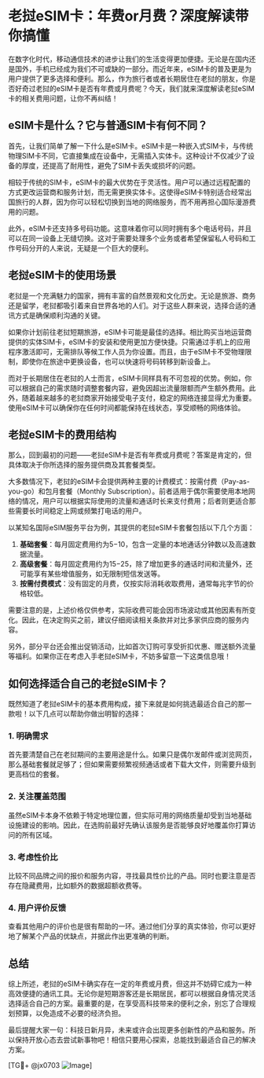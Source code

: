 # 老挝eSIM卡：年费or月费？深度解读带你搞懂

在数字化时代，移动通信技术的进步让我们的生活变得更加便捷。无论是在国内还是国外，手机已经成为我们不可或缺的一部分。而近年来，eSIM卡的普及更是为用户提供了更多选择和便利。那么，作为旅行者或者长期居住在老挝的朋友，你是否好奇过老挝的eSIM卡是否有年费或月费呢？今天，我们就来深度解读老挝eSIM卡的相关费用问题，让你不再纠结！

## eSIM卡是什么？它与普通SIM卡有何不同？

首先，让我们简单了解一下什么是eSIM卡。eSIM卡是一种嵌入式SIM卡，与传统物理SIM卡不同，它直接集成在设备中，无需插入实体卡。这种设计不仅减少了设备的厚度，还提高了耐用性，避免了SIM卡丢失或损坏的问题。

相较于传统的SIM卡，eSIM卡的最大优势在于灵活性。用户可以通过远程配置的方式更改运营商和服务计划，而无需更换实体卡。这使得eSIM卡特别适合经常出国旅行的人群，因为你可以轻松切换到当地的网络服务，而不用再担心国际漫游费用的问题。

此外，eSIM卡还支持多号码功能。这意味着你可以同时拥有多个电话号码，并且可以在同一设备上无缝切换。这对于需要处理多个业务或者希望保留私人号码和工作号码分开的人来说，无疑是一个巨大的便利。

## 老挝eSIM卡的使用场景

老挝是一个充满魅力的国家，拥有丰富的自然景观和文化历史。无论是旅游、商务还是留学，老挝都吸引着来自世界各地的人们。对于这些人群来说，选择合适的通讯方式是确保顺利沟通的关键。

如果你计划前往老挝短期旅游，eSIM卡可能是最佳的选择。相比购买当地运营商提供的实体SIM卡，eSIM卡的安装和使用更加方便快捷。只需通过手机上的应用程序激活即可，无需排队等候工作人员为你设置。而且，由于eSIM卡不受物理限制，即使你在旅途中更换设备，也可以快速将号码转移到新设备上。

而对于长期居住在老挝的人士而言，eSIM卡同样具有不可忽视的优势。例如，你可以根据自己的需求随时调整套餐内容，避免因超出流量限额而产生额外费用。此外，随着越来越多的老挝商家开始接受电子支付，稳定的网络连接显得尤为重要。使用eSIM卡可以确保你在任何时间都能保持在线状态，享受顺畅的网络体验。

## 老挝eSIM卡的费用结构

那么，回到最初的问题——老挝eSIM卡是否有年费或月费呢？答案是肯定的，但具体取决于你所选择的服务提供商及其套餐类型。

大多数情况下，老挝的eSIM卡会提供两种主要的计费模式：按需付费（Pay-as-you-go）和包月套餐（Monthly Subscription）。前者适用于偶尔需要使用本地网络的情况，用户可以根据实际使用的流量和通话时长来支付费用；后者则更适合那些需要长时间稳定上网或频繁打电话的用户。

以某知名国际eSIM服务平台为例，其提供的老挝eSIM卡套餐包括以下几个方面：

1. **基础套餐**：每月固定费用约为$5-$10，包含一定量的本地通话分钟数以及高速数据流量。
2. **高级套餐**：每月固定费用约为$15-$25，除了增加更多的通话时间和流量外，还可能享有某些增值服务，如无限制短信发送等。
3. **按需付费模式**：没有固定的月费，仅按实际消耗收取费用，通常每兆字节的价格较低。

需要注意的是，上述价格仅供参考，实际收费可能会因市场波动或其他因素有所变化。因此，在决定购买之前，建议仔细阅读相关条款并对比多家供应商的服务内容。

另外，部分平台还会推出促销活动，比如首次订购可享受折扣优惠、赠送额外流量等福利。如果你正在考虑入手老挝eSIM卡，不妨多留意一下这类信息哦！

## 如何选择适合自己的老挝eSIM卡？

既然知道了老挝eSIM卡的基本费用构成，接下来就是如何挑选最适合自己的那一款啦！以下几点可以帮助你做出明智的选择：

### 1. 明确需求
首先要清楚自己在老挝期间的主要用途是什么。如果只是偶尔发邮件或浏览网页，那么基础套餐就足够了；但如果需要频繁视频通话或者下载大文件，则需要升级到更高档位的套餐。

### 2. 关注覆盖范围
虽然eSIM卡本身不依赖于特定地理位置，但实际可用的网络质量却受到当地基础设施建设的影响。因此，在选购前最好先确认该服务是否能够良好地覆盖你打算访问的所有区域。

### 3. 考虑性价比
比较不同品牌之间的报价和服务内容，寻找最具性价比的产品。同时也要注意是否存在隐藏费用，比如额外的数据超额收费等。

### 4. 用户评价反馈
查看其他用户的评价也是很有帮助的一环。通过他们分享的真实体验，你可以更好地了解某个产品的优缺点，并据此作出更准确的判断。

## 总结

综上所述，老挝的eSIM卡确实存在一定的年费或月费，但这并不妨碍它成为一种高效便捷的通讯工具。无论你是短期游客还是长期居民，都可以根据自身情况灵活选择适合自己的方案。最重要的是，在享受高科技带来的便利之余，别忘了合理规划预算，以免造成不必要的经济负担。

最后提醒大家一句：科技日新月异，未来或许会出现更多创新性的产品和服务。所以保持开放心态去尝试新事物吧！相信只要用心探索，总能找到最适合自己的解决方案。

[TG💪+ @jx0703 ![Image](https://github.com/user-attachments/assets/dbca1d08-cadb-493c-b0ec-ad6f7a83f270)]